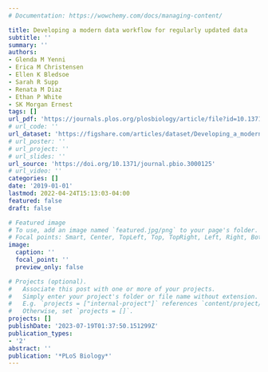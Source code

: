 ```yaml
---
# Documentation: https://wowchemy.com/docs/managing-content/

title: Developing a modern data workflow for regularly updated data
subtitle: ''
summary: ''
authors:
- Glenda M Yenni
- Erica M Christensen
- Ellen K Bledsoe
- Sarah R Supp
- Renata M Diaz
- Ethan P White
- SK Morgan Ernest
tags: []
url_pdf: 'https://journals.plos.org/plosbiology/article/file?id=10.1371/journal.pbio.3000125&type=printable'
# url_code: ''
url_dataset: 'https://figshare.com/articles/dataset/Developing_a_modern_data_workflow_for_regularly_updated_data/7645367'
# url_poster: ''
# url_project: ''
# url_slides: ''
url_source: 'https://doi.org/10.1371/journal.pbio.3000125'
# url_video: ''
categories: []
date: '2019-01-01'
lastmod: 2022-04-24T15:13:03-04:00
featured: false
draft: false

# Featured image
# To use, add an image named `featured.jpg/png` to your page's folder.
# Focal points: Smart, Center, TopLeft, Top, TopRight, Left, Right, BottomLeft, Bottom, BottomRight.
image:
  caption: ''
  focal_point: ''
  preview_only: false

# Projects (optional).
#   Associate this post with one or more of your projects.
#   Simply enter your project's folder or file name without extension.
#   E.g. `projects = ["internal-project"]` references `content/project/deep-learning/index.md`.
#   Otherwise, set `projects = []`.
projects: []
publishDate: '2023-07-19T01:37:50.151299Z'
publication_types:
- '2'
abstract: ''
publication: '*PLoS Biology*'
---
```

